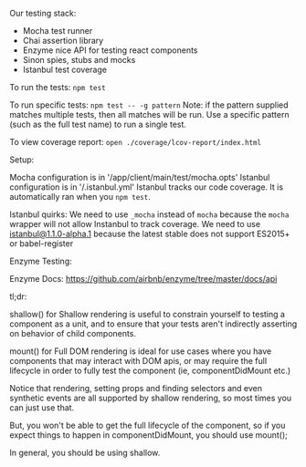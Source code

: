 Our testing stack:
- Mocha    test runner
- Chai     assertion library
- Enzyme   nice API for testing react components
- Sinon    spies, stubs and mocks
- Istanbul test coverage

To run the tests: `npm test`

To run specific tests: `npm test -- -g pattern` Note: if the pattern supplied
matches multiple tests, then all matches will be run. Use a specific pattern
(such as the full test name) to run a single test.

To view coverage report: `open ./coverage/lcov-report/index.html`

Setup:

Mocha configuration is in '/app/client/main/test/mocha.opts'
Istanbul configuration is in '/.istanbul.yml'
Istanbul tracks our code coverage. It is automatically ran when you `npm test`.

Istanbul quirks:
We need to use `_mocha` instead of `mocha` because the `mocha` wrapper will not
allow Instanbul to track coverage.
We need to use istanbul@1.1.0-alpha.1 because the latest stable does not support
ES2015+ or babel-register

Enzyme Testing:

Enzyme Docs: https://github.com/airbnb/enzyme/tree/master/docs/api

tl;dr:

shallow(<Component />) for Shallow rendering is useful to constrain yourself to
testing a component as a unit, and to ensure that your tests aren't indirectly
asserting on behavior of child components.

mount(<Component />) for Full DOM rendering is ideal for use cases where you have
components that may interact with DOM apis, or may require the full lifecycle in
order to fully test the component (ie, componentDidMount etc.)

Notice that rendering, setting props and finding selectors and even synthetic events
are all supported by shallow rendering, so most times you can just use that.

But, you won't be able to get the full lifecycle of the component, so if you expect
things to happen in componentDidMount, you should use mount(<Component />);

In general, you should be using shallow.
